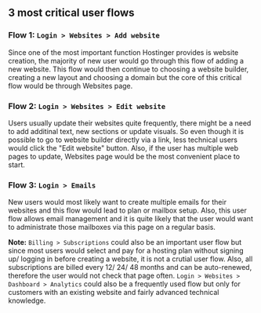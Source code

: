 ## 3 most critical user flows

### Flow 1: `Login > Websites > Add website`

Since one of the most important function Hostinger provides is website creation, the majority of new user would go through this flow of adding a new website. This flow would then continue to choosing a website builder, creating a new layout and choosing a domain but the core of this critical flow would be through Websites page.

### Flow 2: `Login > Websites > Edit website`

Users usually update their websites quite frequently, there might be a need to add additinal text, new sections or update visuals. So even though it is possible to go to website builder directly via a link, less technical users would click the "Edit website" button. Also, if the user has multiple web pages to update, Websites page would be the most convenient place to start.

### Flow 3: `Login > Emails`

New users would most likely want to create multiple emails for their websites and this flow would lead to plan or mailbox setup. Also, this user flow allows email management and it is quite likely that the user would want to administrate those mailboxes via this page on a regular basis.

**Note:**
`Billing > Subscriptions` could also be an important user flow but since most users would select and pay for a hosting plan without signing up/ logging in before creating a website, it is not a crutial user flow. Also, all subscriptions are billed every 12/ 24/ 48 months and can be auto-renewed, therefore the user would not check that page often.
`Login > Websites > Dashboard > Analytics` could also be a frequently used flow but only for customers with an existing website and fairly advanced technical knowledge.